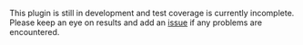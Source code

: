 This plugin is still in development and test coverage is currently incomplete.  Please keep an eye on results and add an [issue](https://github.com/mianalysis/mia/issues) if any problems are encountered.